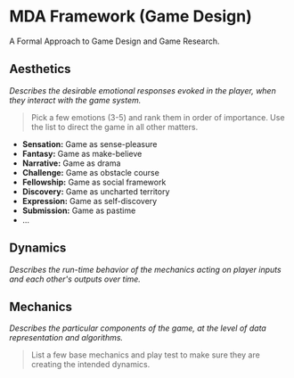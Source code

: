 # MDA Framework (Game Design)

A Formal Approach to Game Design and Game Research.

## Aesthetics

_Describes the desirable emotional responses evoked in the player, when they interact with the game system._

> Pick a few emotions (3-5) and rank them in order of importance.
> Use the list to direct the game in all other matters.

- **Sensation:** Game as sense-pleasure
- **Fantasy:** Game as make-believe
- **Narrative:** Game as drama
- **Challenge:** Game as obstacle course
- **Fellowship:** Game as social framework
- **Discovery:** Game as uncharted territory
- **Expression:** Game as self-discovery
- **Submission:** Game as pastime
- ...

## Dynamics

_Describes the run-time behavior of the mechanics acting on player inputs and each other's outputs over time._

## Mechanics

_Describes the particular components of the game, at the level of data representation and algorithms._

> List a few base mechanics and play test to make sure they are creating the intended dynamics.
